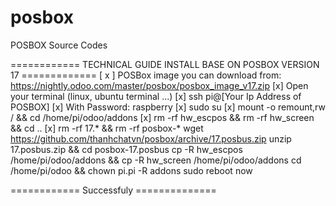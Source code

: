 # posbox
POSBOX Source Codes

============ TECHNICAL GUIDE INSTALL BASE ON POSBOX VERSION 17 =============
[ x ] POSBox image you can download from: https://nightly.odoo.com/master/posbox/posbox_image_v17.zip
[x] Open your terminal (linux, ubuntu terminal ...)
[x] ssh pi@[Your Ip Address of POSBOX]
[x] With Password: raspberry
[x] sudo su
[x] mount -o remount,rw / && cd /home/pi/odoo/addons
[x] rm -rf hw_escpos && rm -rf hw_screen && cd ..
[x] rm -rf 17.* && rm -rf posbox-*
wget https://github.com/thanhchatvn/posbox/archive/17.posbus.zip
unzip 17.posbus.zip && cd posbox-17.posbus
cp -R hw_escpos /home/pi/odoo/addons && cp -R hw_screen /home/pi/odoo/addons
cd /home/pi/odoo && chown pi.pi -R addons
sudo reboot now

============ Successfuly ==============
